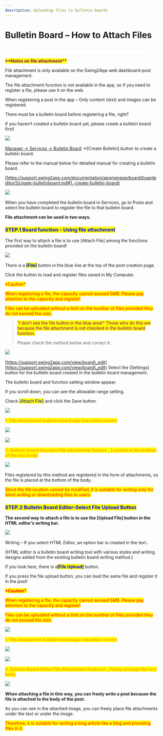 ```yaml
---
description: Uploading files to bulletin boards
---
```


# Bulletin Board – How to Attach Files

<figure><img src="../../../.gitbook/assets/구분선 (1) (1).PNG" alt=""><figcaption></figcaption></figure>

<mark style="color:purple;">**\*\*Notes on file attachment\*\***</mark>

File attachment is only available on the Swing2App web dashboard-post management.

The file attachment function is not available in the app, so if you need to register a file, please use it on the web.

When registering a post in the app – Only content (text) and images can be registered.



There must be a bulletin board before registering a file, right?

If you haven’t created a bulletin board yet, please create a bulletin board first!

![](https://support.swing2app.com/wp-content/uploads/2021/03/Group-2624.png)

[Manager → Services → Bulletin Board](https://www.swing2app.com/auth/login?\&redirectUrl=%2Fview%2Fboard\_edit) →\[Create Bulletin] button to create a bulletin board.

Please refer to the manual below for detailed manual for creating a bulletin board.

[https://support.swing2app.com/documentation/appmanage/board/boardeditor/](create-bulletinboard.md#1.-create-bulletin-board)



![](https://support.swing2app.com/wp-content/uploads/2021/03/Group-2625.png)

When you have completed the bulletin board in Services, go to Posts and select the bulletin board to register the file to that bulletin board.&#x20;



**File attachment can be used in two ways.**

###  <mark style="color:blue;">**STEP.1 Board function – Using file attachment**</mark> &#x20;

The first way to attach a file is to use \[Attach File] among the functions provided on the bulletin board!&#x20;

![](https://support.swing2app.com/wp-content/uploads/2021/03/Group-2628.png)

There is a <mark style="color:blue;">**\[File]**</mark> button in the blue line at the top of the post creation page.

Click the button to load and register files saved in My Computer.

<mark style="color:red;">\*Caution\*</mark>

<mark style="color:red;">When registering a file, the capacity cannot exceed 5MB. Please pay attention to the capacity and register!</mark>

<mark style="color:red;">Files can be uploaded without a limit on the number of files provided they do not exceed the size.</mark>&#x20;



> <mark style="color:purple;">“I don’t see the file button in the blue area!” Those who do this are because the file attachment is not checked in the bulletin board function.</mark>
>
> Please check the method below and correct it.

![](https://support.swing2app.com/wp-content/uploads/2021/03/Group-2626.png)

[https://support.swing2app.com/view/board\_edit](https://support.swing2app.com/view/board\_edit) Select the \[Settings] button for the bulletin board created in the bulletin board management.

The bulletin board and function setting window appear.

If you scroll down, you can see the allowable range setting.

Check <mark style="color:blue;">\[Attach File]</mark> and click the Save button.

![](https://wp.swing2app.co.kr/wp-content/uploads/2018/09/%EC%BA%A1%EC%B2%98-3.png)

<mark style="color:orange;">**1. File attachment bulletin board app execution screen**</mark>

![](https://support.swing2app.com/wp-content/uploads/2021/03/%EA%B8%80%EB%A1%9C%EB%B2%8C-%ED%8C%8C%EC%9D%BC3.png)

![](https://support.swing2app.com/wp-content/uploads/2021/03/%EB%85%B9%ED%99%94\_2021\_03\_11\_17\_37\_31\_808.gif)

<mark style="color:orange;">**2. Bulletin board function File attachment feature \_ Located at the bottom of the text body**</mark>

![](https://support.swing2app.com/wp-content/uploads/2021/03/%EA%B8%80%EB%A1%9C%EB%B2%8C-%ED%8C%8C%EC%9D%BC4.png)

Files registered by this method are registered in the form of attachments, so the file is placed at the bottom of the body.

<mark style="color:red;">Since the file location cannot be modified, it is suitable for writing only for short writing or downloading files to users.</mark>&#x20;



###  <mark style="color:blue;">**STEP.2 Bulletin Board Editor-Select File Upload Button**</mark>

**The second way to attach a file is to use the \[Upload File] button in the HTML editor’s writing bar.**

![](https://support.swing2app.com/wp-content/uploads/2021/03/Group-2631.png)

Writing – If you select HTML Editor, an option bar is created in the text..

(HTML editor is a bulletin board writing tool with various styles and writing designs added from the existing bulletin board writing method.)

If you look here, there is a<mark style="color:blue;">**\[File Upload]**</mark> button.

If you press the file upload button, you can load the same file and register it in the post!

<mark style="color:red;">**\*Caution\***</mark>

<mark style="color:red;">When registering a file, the capacity cannot exceed 5MB. Please pay attention to the capacity and register!</mark>

<mark style="color:red;">Files can be uploaded without a limit on the number of files provided they do not exceed the size.</mark>&#x20;

![](https://wp.swing2app.co.kr/wp-content/uploads/2018/09/%EC%BA%A1%EC%B2%98-3.png)

<mark style="color:orange;">**1. File attachment bulletin board app execution screen**</mark>

![](https://support.swing2app.com/wp-content/uploads/2021/03/%EA%B8%80%EB%A1%9C%EB%B2%8C-%ED%8C%8C%EC%9D%BC1.png)

![](https://support.swing2app.com/wp-content/uploads/2021/03/%EB%85%B9%ED%99%94\_2021\_03\_11\_17\_34\_46\_308.gif)

<mark style="color:orange;">**2. Bulletin Board Editor File Attachment Features \_ Freely arrange the text body**</mark>

![](https://support.swing2app.com/wp-content/uploads/2021/03/%EA%B8%80%EB%A1%9C%EB%B2%8C-%ED%8C%8C%EC%9D%BC2.png)

**When attaching a file in this way, you can freely write a post because the file is attached to the body of the post.**

As you can see in the attached image, you can freely place file attachments under the text or under the image.

<mark style="color:red;">Therefore, it is suitable for writing a long article like a blog and providing files in it.</mark>&#x20;
